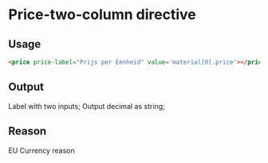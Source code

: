 # Price-two-column directive

## Usage
```html
<price price-label="Prijs per Eenheid" value='material[0].price'></price>
```

## Output
Label with two inputs;
Output decimal as string;

## Reason
EU Currency reason
